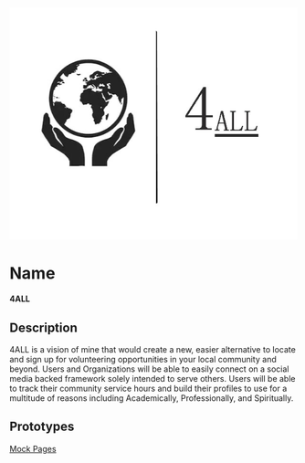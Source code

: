 ![Alt text](https://github.com/wesleykarle/4ALL/blob/master/Logo%20(4ALL).jpg "Logo")
# Name
<b>4ALL</b>

## Description
4ALL is a vision of mine that would create a new, easier alternative to locate and sign up for volunteering opportunities in your local community and beyond. Users and Organizations will be able to easily connect on a social media backed framework solely intended to serve others. Users will be able to track their community service hours and build their profiles to use for a multitude of reasons including Academically, Professionally, and Spiritually. 

## Prototypes
[Mock Pages](Mock_Pages.md)
